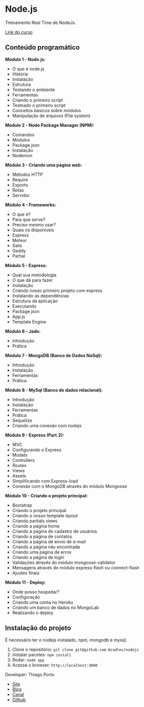 # Node.js

Treinamento Real Time de NodeJs.

[Link do curso](http://acadtec.com.br/curso/nodejs/)

## Conteúdo programático

**Módulo 1 - Node.js:**
- O que é node.js
- História
- Instalação
- Estrutura
- Testando o ambiente
- Ferramentas
- Criando o primeiro script
- Testnado o primeiro script
- Conceitos básicos sobre módulos
- Manipulação de arquivos (File system)

**Módulo 2 - Node Package Manager (NPM):**
- Comandos
- Módulos
- Package.json
- Instalação
- Nodemon

**Módulo 3 - Criando uma página web:**
- Métodos HTTP
- Require
- Exports
- Rotas
- Servidor

**Módulo 4 - Frameworks:**
- O que é?
- Para que serve?
- Preciso mesmo usar?
- Quais os disponíveis
- Express
- Meteor
- Sails
- Geddy
- Partial

**Módulo 5 - Express:**
- Qual sua metodologia
- O que dá para fazer
- Instalação
- Criando nosso primeiro projeto com express
- Instalando as dependências
- Estrutura da aplicação
- Executando
- Package.json
- App.js
- Template Engine

**Módulo 6 - Jade:**
- Introdução
- Prática

**Módulo 7 - MongoDB (Banco de Dados NoSql):**
- Introdução
- Instalação
- Ferramentas
- Prática

**Módulo 8 - MySql (Banco de dados relacional):**
- Introdução
- Instalação
- Ferramentas
- Prática
- Sequelize
- Criando uma conexão com nodejs

**Módulo 9 - Express (Part.2):**
- MVC
- Configurando o Express
- Models
- Controllers
- Routes
- Views
- Assets
- Simplificando com Express-load
- Conexão com o MongoDB através do módulo Mongoose

**Módulo 10 - Criando o projeto principal:**
- Bootstrap
- Criando o projeto principal
- Criando o nosso template layout
- Criando partials views
- Criando a página home
- Criando a página de cadastro de usuários
- Criando a página de contatos
- Criando a página de envio de e-mail
- Criando a página não encontrada
- Criando uma página de erros
- Criando a página de login
- Validações através do módulo mongoose-validator
- Mensagens através do módulo express-flash ou connect-flash
- Ajustes finais

**Módulo 11 - Deploy:**
- Onde posso hospedar?
- Configuração
- Criando uma conta no Heroku
- Criando um banco de dados no MongoLab
- Realizando o deploy



## Instalação do projeto

É necessário ter o nodejs instalado, npm, mongodb e mysql.

1. Clone o repositório: `git clone git@github.com:Acadtec/nodejs`
2. Instalar pacotes: `npm install`
3. Rodar: `node app`
4. Acesse o browser: `http://localhost:3000`


Developer: Thiago Porto
- [Site](http://www.waib.com.br)
- [Blog](http://www.waib.com.br/blog)
- [Canal](http://www.youtube.com/waibtecnologia)
- [Github](https://www.github.com/tporto)

